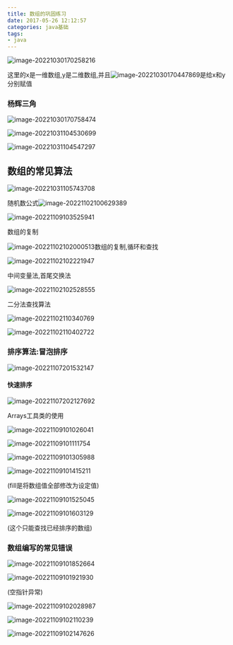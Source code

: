 ```yaml
---
title: 数组的巩固练习
date: 2017-05-26 12:12:57
categories: java基础
tags:
- java
---
```




![image-20221030170258216](https://markdown-langxecho-save.oss-cn-hangzhou.aliyuncs.com/img/202301281551240.png)

这里的x是一维数组,y是二维数组,并且![image-20221030170447869](https://markdown-langxecho-save.oss-cn-hangzhou.aliyuncs.com/img/202301281551053.png)是给x和y分别赋值

### 杨辉三角



![image-20221030170758474](https://markdown-langxecho-save.oss-cn-hangzhou.aliyuncs.com/img/202301281551519.png)

![image-20221031104530699](https://markdown-langxecho-save.oss-cn-hangzhou.aliyuncs.com/img/202301281551485.png)

![image-20221031104547297](https://markdown-langxecho-save.oss-cn-hangzhou.aliyuncs.com/img/202301281551702.png)

## 数组的常见算法

![image-20221031105743708](https://markdown-langxecho-save.oss-cn-hangzhou.aliyuncs.com/img/202301281552340.png)

随机数公式![image-20221102100629389](https://markdown-langxecho-save.oss-cn-hangzhou.aliyuncs.com/img/202301281552030.png)

![image-20221109103525941](https://markdown-langxecho-save.oss-cn-hangzhou.aliyuncs.com/img/202301281552108.png)

数组的复制

![image-20221102102000513](https://markdown-langxecho-save.oss-cn-hangzhou.aliyuncs.com/img/202301281552508.png)数组的复制,循环和查找

![image-20221102102221947](https://markdown-langxecho-save.oss-cn-hangzhou.aliyuncs.com/img/202301281552831.png)

中间变量法,首尾交换法

![image-20221102102528555](https://markdown-langxecho-save.oss-cn-hangzhou.aliyuncs.com/img/202301281552441.png)

二分法查找算法

![image-20221102110340769](https://markdown-langxecho-save.oss-cn-hangzhou.aliyuncs.com/img/202301281552529.png)

![image-20221102110402722](https://markdown-langxecho-save.oss-cn-hangzhou.aliyuncs.com/img/202301281552899.png)

### 排序算法:冒泡排序

![image-20221107201532147](https://markdown-langxecho-save.oss-cn-hangzhou.aliyuncs.com/img/202301281552809.png)

#### 快速排序

![image-20221107202127692](https://markdown-langxecho-save.oss-cn-hangzhou.aliyuncs.com/img/202301281552365.png)

Arrays工具类的使用

![image-20221109101026041](https://markdown-langxecho-save.oss-cn-hangzhou.aliyuncs.com/img/202301281552856.png)

![image-20221109101111754](https://markdown-langxecho-save.oss-cn-hangzhou.aliyuncs.com/img/202301281552701.png)

![image-20221109101305988](https://markdown-langxecho-save.oss-cn-hangzhou.aliyuncs.com/img/202301281552317.png)

![image-20221109101415211](https://markdown-langxecho-save.oss-cn-hangzhou.aliyuncs.com/img/202301281552573.png)

(fill是将数组值全部修改为设定值)

![image-20221109101525045](https://markdown-langxecho-save.oss-cn-hangzhou.aliyuncs.com/img/202301281552938.png)

![image-20221109101603129](https://markdown-langxecho-save.oss-cn-hangzhou.aliyuncs.com/img/202301281552456.png)

(这个只能查找已经排序的数组)

### 数组编写的常见错误

![image-20221109101852664](https://markdown-langxecho-save.oss-cn-hangzhou.aliyuncs.com/img/202301281552999.png)

![image-20221109101921930](https://markdown-langxecho-save.oss-cn-hangzhou.aliyuncs.com/img/202301281553269.png)

(空指针异常)

![image-20221109102028987](https://markdown-langxecho-save.oss-cn-hangzhou.aliyuncs.com/img/202301281553652.png)

![image-20221109102110239](https://markdown-langxecho-save.oss-cn-hangzhou.aliyuncs.com/img/202301281553838.png)

![image-20221109102147626](https://markdown-langxecho-save.oss-cn-hangzhou.aliyuncs.com/img/202301281553301.png)
